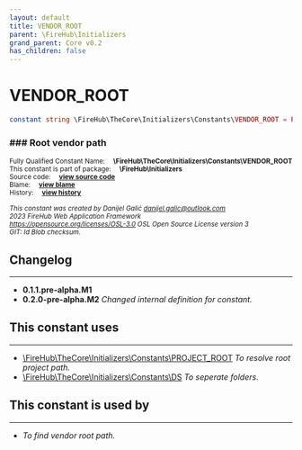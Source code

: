 ```yaml
---
layout: default
title: VENDOR_ROOT
parent: \FireHub\Initializers
grand_parent: Core v0.2
has_children: false
---
```


<link rel="stylesheet" type="text/css" href="/css/style.css" />

# VENDOR_ROOT

```php
constant string \FireHub\TheCore\Initializers\Constants\VENDOR_ROOT = PROJECT_ROOT . DS . 'vendor'
```

### ### Root vendor path

<sub>Fully Qualified Constant Name:  **\FireHub\TheCore\Initializers\Constants\VENDOR_ROOT**</sub><br>
<sub>This constant is part of package:  **\FireHub\Initializers**</sub><br>
<sub>Source code:  **[view source code](https://github.com/The-FireHub-Project/Core/blob/v1.0/src/initializers/constants/paths.php#L78)**</sub><br>
<sub>Blame:  **[view blame](https://github.com/The-FireHub-Project/Core/blame/v1.0/src/initializers/constants/paths.php)**</sub><br>
<sub>History:  **[view history](https://github.com/The-FireHub-Project/Core/commits/v1.0/src/initializers/constants/paths.php)**</sub><br>

<sub>_This constant was created by Danijel Galić <danijel.galic@outlook.com>_</sub><br>
<sub>_2023 FireHub Web Application Framework_</sub><br>
<sub>_<https://opensource.org/licenses/OSL-3.0> OSL Open Source License version 3_</sub><br>
<sub>_GIT: $Id$ Blob checksum._</sub><br>

## Changelog
***

* **0.1.1.pre-alpha.M1** 
* **0.2.0-pre-alpha.M2** _Changed internal definition for constant._


## This constant uses
***

* [\FireHub\TheCore\Initializers\Constants\PROJECT_ROOT](/core/v0.2\FireHub\TheCore\Initializers\Constants\PROJECT_ROOT) _To resolve root project path._
* [\FireHub\TheCore\Initializers\Constants\DS](/core/v0.2\FireHub\TheCore\Initializers\Constants\DS) _To seperate folders._

## This constant is used by
***

* *To find vendor root path.*


